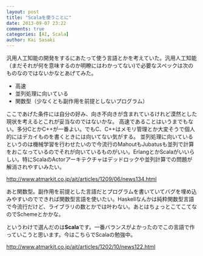 ```yaml
---
layout: post
title: "Scalaを使うことに"
date: 2013-09-07 23:22
comments: true
categories: [AI, Scala]
author: Kai Sasaki
---
```


汎用人工知能の開発をするにあたって使う言語とかを考えていた。汎用人工知能（まだそれが何を意味するのか明瞭にはわかってない)で必要なスペックは次のものなのではないかなとあげてみた。

* 高速
* 並列処理に向いている
* 関数型（少なくとも副作用を前提としないプログラム）

ここであげた条件には自分の好み、向き不向きが含まれているけれど漠然とした現状を考えるとこれが妥当なのではないかな。
高速であることはいうまでもない。多分CとかC++が一番よい。でもC、C++はメモリ管理とか大変そうで個人的にはデカイものを書くときには向いてない気がする。
並列処理に向いているというのは機械学習を行わせたいので今流行のMahoutもJubatusも並列で計算をおこなっているのでそれが向いているものがいい。ErlangとかScalaがいいらしい。特にScalaのActorアーキテクチャはデッドロックや並列計算での問題が解消されやすいみたい。

http://www.atmarkit.co.jp/ait/articles/1209/06/news134.html

あと関数型。副作用を前提とした言語だとプログラムを書いていてバグを埋め込みやすいのでできれば関数型言語を使いたい。Haskellなんかは純粋関数型言語で今流行だけど、ライブラリの数とかでは叶わない。あとはちょっとこてこてなのでSchemeとかかな。


というわけで選んだのは**Scala**です。一番バランスがよかったのでこの言語で作っていこうと思います。今はこちらでScalaの勉強中。

http://www.atmarkit.co.jp/ait/articles/1202/10/news122.html


